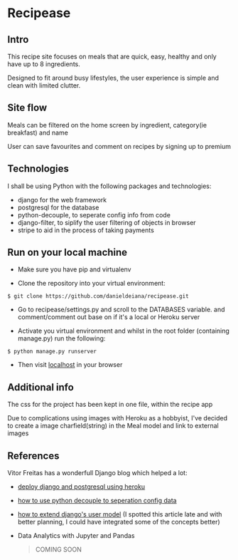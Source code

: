 # Recipease

## Intro

This recipe site focuses on meals that are quick, easy, healthy and only have up to 8 ingredients.

Designed to fit around busy lifestyles, the user experience is simple and clean with limited clutter.

## Site flow

Meals can be filtered on the home screen by ingredient, category(ie breakfast) and name

User can save favourites and comment on recipes by signing up to premium

## Technologies

I shall be using Python with the following packages and technologies:

* django for the web framework
* postgresql for the database
* python-decouple, to seperate config info from code
* django-filter, to siplify the user filtering of objects in browser
* stripe to aid in the process of taking payments

## Run on your local machine
* Make sure you have pip and virtualenv

* Clone the repository into your virtual environment:

`$ git clone https://github.com/danieldeiana/recipease.git`

* Go to recipease/settings.py and scroll to the DATABASES variable. and comment/comment out base on if it's a local or Heroku server

* Activate you virtual environment and whilst in the root folder (containing manage.py) run the following:

`$ python manage.py runserver`

* Then visit [localhost](http://127.0.0.1:8000/) in your browser

## Additional info

The css for the project has been kept in one file, within the recipe app

Due to complications using images with Heroku as a hobbyist, I've decided to create a image charfield(string) in the Meal model and link to external images

## References

Vitor Freitas has a wonderfull Django blog which helped a lot:

* [deploy django and postgresql using heroku](https://simpleisbetterthancomplex.com/tutorial/2016/08/09/how-to-deploy-django-applications-on-heroku.html)

* [how to use python decouple to seperation config data](https://simpleisbetterthancomplex.com/2015/11/26/package-of-the-week-python-decouple.html)

* [how to extend django's user model](https://simpleisbetterthancomplex.com/tutorial/2016/07/22/how-to-extend-django-user-model.html#onetoone) (I spotted this article late and with better planning, I could have integrated some of the concepts better)
* Data Analytics with Jupyter and Pandas
  > COMING SOON
  

